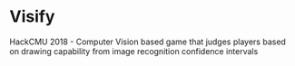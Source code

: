 # Visify
HackCMU 2018 - Computer Vision based game that judges players based on drawing capability from image recognition confidence intervals
